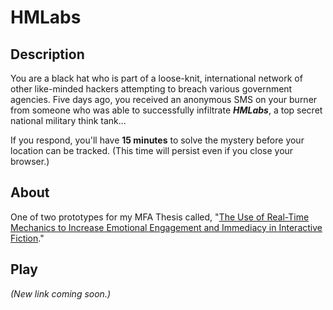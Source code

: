 
# HMLabs

## Description
You are a black hat who is part of a loose-knit, international network of other like-minded hackers attempting to breach various government agencies. Five days ago, you received an anonymous SMS on your burner from someone who was able to successfully infiltrate ***HMLabs***, a top secret national military think tank...

If you respond, you'll have **15 minutes** to solve the mystery before your location can be tracked. (This time will persist even if you close your browser.)

## About
One of two prototypes for my MFA Thesis called, "[The Use of Real-Time Mechanics to Increase Emotional Engagement and Immediacy in Interactive Fiction](https://library.scad.edu/search?/asamoff/asamoff/1%2C2%2C2%2CE/frameset&FF=asamoff+timothy&1%2C1%2C/indexsort=-)."

## Play
*(New link coming soon.)*